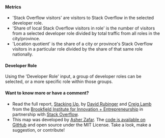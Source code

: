 #### Metrics

* 'Stack Overflow visitors' are visitors to Stack Overflow in the selected developer role.
* 'Share of local Stack Overflow visitors in role' is the number of visitors from a selected developer role divided by total traffic from all roles in the city/province.
* 'Location quotient' is the share of a city or province's Stack Overflow visitors in a particular role divided by the share of that same role nationally.

#### Developer Role
Using the 'Developer Role' input, a group of developer roles can be selected, or a more specific role within those groups.

#### Want to know more or have a comment?
* Read the full report, [Stacking Up](http://brookfieldinstitute.ca/research-analysis/stacking-up-canadas-developer-talent), by [David Rubinger](http://brookfieldinstitute.ca/our-team/david-rubinger/) and [Creig Lamb](http://brookfieldinstitute.ca/our-team/creig-lamb/) from the [Brookfield Institute for Innovation + Entrepreneurship](http://brookfieldinstitute.ca/) in partnership with [Stack Overflow](https://insights.stackoverflow.com/survey).
* This map was developed by [Asher Zafar](http://brookfieldinstitute.ca/our-team/asher-zafar/). The [code is available on GitHub](https://github.com/BrookfieldIIE/developer-talent-map) and open source under the MIT License. Take a look, make a suggestion, or contribute!

